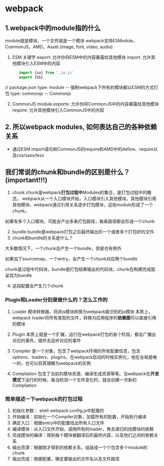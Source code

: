 # webpack
## 1.webpack中的module指的什么
module就是模块，一个文件就是一个模块
webpack支持ESModule， CommonJS，AMD，Asset.(image, font, video, audio)

1. ESM
关键字 
   export: 允许你将ESM中的内容暴露给其他模块
   import: 允许其他模块引入ESM中的内容
   ```js
      import {aa} from './a.js'
      export {bb}
   ```
// package.json
 type: module -- 强制webpack下所有的模块都以ESM的方式打包
 type: commonjs -- Commonjs

2. CommonJS
module.exports: 允许你将CommonJS中的内容暴露给其他模块
require: 允许其他模块引入CommonJS中的内容

## 2. 所以webpack modules, 如何表达自己的各种依赖关系
* 通过ESM import语句和CommonJS的require和AMD中的define、require以及css/sass/less

## 我们常说的chunk和bundle的区别是什么？(important!!!)
1. chunk
chunk是webpack**打包过程中**Modules的集合，是打包过程中的概念。
webpack从一个入口模块开始，入口模块引入其他模块，其他模块引用其他模块，webpack通过引用关系逐步打包模块，这些module形成了一个chunk。

如果有多个入口模块，可能会产出多条打包路径，每条路径都会形成一个chunk

2. bundle
bundle是webpack打包之后最终输出的一个或者多个打包好的文件.
3. chunk和bundle的关系是什么？

大多数情况下，一个chunk会产生一个bundle，但是也有例外

如果加了sourcemap，一个entry，会产生一个chunk对应两个bundle

chunk是过程中代码块，bundle是打包结果输出的代码块，chunk在构建完成就呈现为bundle

4. 这段配置会产生几个chunk

### Plugin和Loader分别是做什么的？怎么工作的
1. Loader
模块转换器，将非js模块转换为webpack能识别的js模块
本质上，webpack loader将所有类型的文件，转换为应用程序的**依赖图**可以直接引用的模块
2. Plugin
本质上就是一个扩展，运行在webpack打包的各个阶段，都会广播出对应的事件。插件去监听对应的事件

3. Compiler
是一个对象，包含了webpack环境的所有配置信息，包含options、loaders、plugins，在webpack启动的时候实例化，他在全局是唯一的，也可以将其理解为webpack的实例
4. Compliation
包含了当前的模块资源、编译生成资源等等。当webpack在**开发模式**下运行的时候，每当检测一个文件变化时，就会创建一次新的Compliation

### 简单描述一下webpack的打包过程
1. 初始化参数： shell webpack.config.js中配置的
2. 开始编译：初始化一个Compiler对象，加载所有的配置，开始执行编译
3. 确定入口：根据entry中的配置找出所有入口文件
4. 编译模块：从入口文件开始，调用所有的loader，再去递归的找模块的依赖
5. 完成模块的编译：得到每个模块被翻译后的最终内容，以及他们之间的依赖关系
6. 输出资源：根据刚才得到的依赖关系，组装成一个个包含多个module的chunk
7. 输出完成：根据配置，确定要输出的文件名以及文件路径